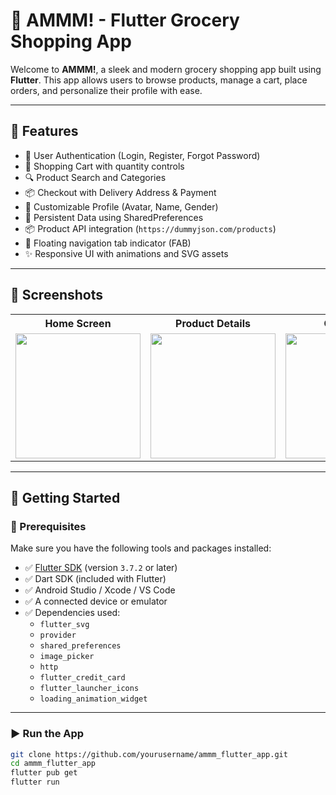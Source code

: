 # 🛒 AMMM! - Flutter Grocery Shopping App

Welcome to **AMMM!**, a sleek and modern grocery shopping app built using **Flutter**. This app allows users to browse products, manage a cart, place orders, and personalize their profile with ease.

---

## 📱 Features

- 👤 User Authentication (Login, Register, Forgot Password)
- 🛒 Shopping Cart with quantity controls
- 🔍 Product Search and Categories
- 📦 Checkout with Delivery Address & Payment
- 🎨 Customizable Profile (Avatar, Name, Gender)
- 💾 Persistent Data using SharedPreferences
- 📦 Product API integration (`https://dummyjson.com/products`)
- 📍 Floating navigation tab indicator (FAB)
- ✨ Responsive UI with animations and SVG assets

---

## 📸 Screenshots

<table>
  <tr>
    <th>Home Screen</th>
    <th>Product Details</th>
    <th>Cart Page</th>
  </tr>
  <tr>
    <td><img src="https://github.com/user-attachments/assets/b461b2fb-0a28-4380-ad31-a09e31d025ea" width="200"/></td>
    <td><img src="https://github.com/user-attachments/assets/12e5f453-a15f-4d63-9b69-eedab8c45bfd" width="200"/></td>
    <td><img src="https://github.com/user-attachments/assets/d393daaa-61a0-4c1f-aa7d-d20ac7419599" width="200"/></td>
  </tr>
</table>

---

## 🚀 Getting Started

### 🔧 Prerequisites

Make sure you have the following tools and packages installed:

- ✅ [Flutter SDK](https://flutter.dev/docs/get-started/install) (version `3.7.2` or later)
- ✅ Dart SDK (included with Flutter)
- ✅ Android Studio / Xcode / VS Code
- ✅ A connected device or emulator
- ✅ Dependencies used:
  - `flutter_svg`
  - `provider`
  - `shared_preferences`
  - `image_picker`
  - `http`
  - `flutter_credit_card`
  - `flutter_launcher_icons`
  - `loading_animation_widget`

---

### ▶️ Run the App

```bash
git clone https://github.com/yourusername/ammm_flutter_app.git
cd ammm_flutter_app
flutter pub get
flutter run
